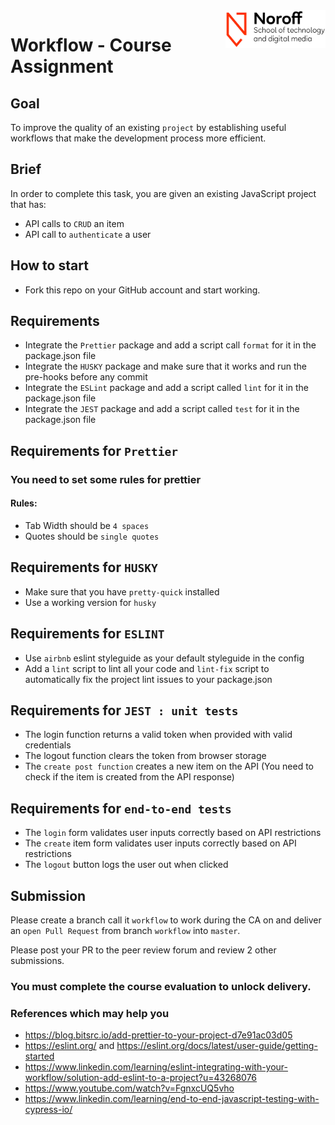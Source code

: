 <img src="./.readme/noroff-light.png" width="160" align="right">

# Workflow - Course Assignment

## Goal
To improve the quality of an existing `project` by establishing useful workflows that make the development process more efficient.


## Brief
In order to complete this task, you are given an existing JavaScript project that has:

- API calls to `CRUD` an item
- API call to `authenticate` a user

## How to start

- Fork this repo on your GitHub account and start working.


## Requirements

- Integrate the `Prettier` package and add a script call `format` for it in the package.json file
- Integrate the `HUSKY` package and make sure that it works and run the pre-hooks before any commit
- Integrate the `ESLint` package and add a script called `lint` for it in the package.json file
- Integrate the `JEST` package and add a script called `test` for it in the package.json file

## Requirements for `Prettier`
### You need to set some rules for prettier
#### Rules:

- Tab Width should be `4 spaces`
- Quotes should be `single quotes`


## Requirements for `HUSKY`

- Make sure that you have `pretty-quick` installed
- Use a working version for `husky`



## Requirements for `ESLINT`

- Use `airbnb` eslint styleguide as your default styleguide in the config
- Add a `lint` script to lint all your code and `lint-fix` script to automatically fix the project lint issues to your package.json


## Requirements for `JEST : unit tests`

- The login function returns a valid token when provided with valid credentials
- The logout function clears the token from browser storage
- The `create post function` creates a new item on the API (You need to check if the item is created from the API response)


## Requirements for `end-to-end tests`

- The `login` form validates user inputs correctly based on API restrictions
- The `create` item form validates user inputs correctly based on API restrictions
- The `logout` button logs the user out when clicked


## Submission

Please create a branch call it `workflow` to work during the CA on and deliver an `open Pull Request` from branch `workflow` into `master`.

Please post your PR to the peer review forum and review 2 other submissions.

### You must complete the course evaluation to unlock delivery.


### References which may help you

- https://blog.bitsrc.io/add-prettier-to-your-project-d7e91ac03d05
- https://eslint.org/ and https://eslint.org/docs/latest/user-guide/getting-started
- https://www.linkedin.com/learning/eslint-integrating-with-your-workflow/solution-add-eslint-to-a-project?u=43268076
- https://www.youtube.com/watch?v=FgnxcUQ5vho
- https://www.linkedin.com/learning/end-to-end-javascript-testing-with-cypress-io/


